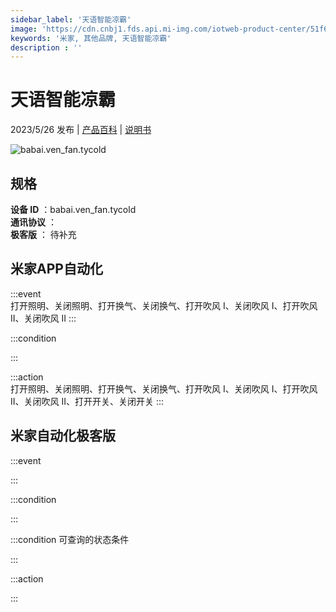 ```yaml
---
sidebar_label: '天语智能凉霸'
image: 'https://cdn.cnbj1.fds.api.mi-img.com/iotweb-product-center/51f687dab659efa795aefcc7a83bf738_1680601675110.png?GalaxyAccessKeyId=AKVGLQWBOVIRQ3XLEW&Expires=9223372036854775807&Signature=WXAjrtP9JRVCEv9jdaxnqLnGM/M='
keywords: '米家, 其他品牌, 天语智能凉霸'
description : ''
---
```

# 天语智能凉霸

2023/5/26 发布 | [产品百科](https://home.mi.com/webapp/content/baike/product/index.html?model=babai.ven_fan.tycold/) | [说明书](https://home.mi.com/views/introduction.html?model=babai.ven_fan.tycold&region=cn)

![babai.ven_fan.tycold](https://cdn.cnbj1.fds.api.mi-img.com/iotweb-product-center/51f687dab659efa795aefcc7a83bf738_1680601675110.png?GalaxyAccessKeyId=AKVGLQWBOVIRQ3XLEW&Expires=9223372036854775807&Signature=WXAjrtP9JRVCEv9jdaxnqLnGM/M=)

## 规格  
> 
**设备 ID** ：babai.ven_fan.tycold  
**通讯协议** ：  
**极客版**  ： 待补充 


## 米家APP自动化  

:::event  
打开照明、关闭照明、打开换气、关闭换气、打开吹风 I、关闭吹风 I、打开吹风 II、关闭吹风 II
:::

:::condition  

:::

:::action   
打开照明、关闭照明、打开换气、关闭换气、打开吹风 I、关闭吹风 I、打开吹风 II、关闭吹风 II、打开开关、关闭开关
:::

## 米家自动化极客版  

:::event  

:::

:::condition  

:::

:::condition 可查询的状态条件  

:::

:::action  

:::

        
